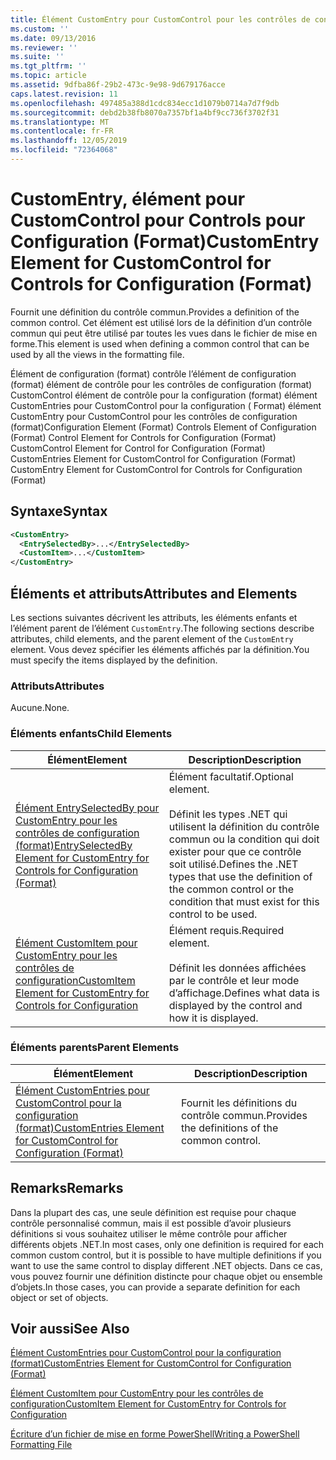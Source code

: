 ```yaml
---
title: Élément CustomEntry pour CustomControl pour les contrôles de configuration (format) | Microsoft Docs
ms.custom: ''
ms.date: 09/13/2016
ms.reviewer: ''
ms.suite: ''
ms.tgt_pltfrm: ''
ms.topic: article
ms.assetid: 9dfba86f-29b2-473c-9e98-9d679176acce
caps.latest.revision: 11
ms.openlocfilehash: 497485a388d1cdc834ecc1d1079b0714a7d7f9db
ms.sourcegitcommit: debd2b38fb8070a7357bf1a4bf9cc736f3702f31
ms.translationtype: MT
ms.contentlocale: fr-FR
ms.lasthandoff: 12/05/2019
ms.locfileid: "72364068"
---
```

# <a name="customentry-element-for-customcontrol-for-controls-for-configuration-format"></a><span data-ttu-id="53abc-102">CustomEntry, élément pour CustomControl pour Controls pour Configuration (Format)</span><span class="sxs-lookup"><span data-stu-id="53abc-102">CustomEntry Element for CustomControl for Controls for Configuration (Format)</span></span>

<span data-ttu-id="53abc-103">Fournit une définition du contrôle commun.</span><span class="sxs-lookup"><span data-stu-id="53abc-103">Provides a definition of the common control.</span></span> <span data-ttu-id="53abc-104">Cet élément est utilisé lors de la définition d’un contrôle commun qui peut être utilisé par toutes les vues dans le fichier de mise en forme.</span><span class="sxs-lookup"><span data-stu-id="53abc-104">This element is used when defining a common control that can be used by all the views in the formatting file.</span></span>

<span data-ttu-id="53abc-105">Élément de configuration (format) contrôle l’élément de configuration (format) élément de contrôle pour les contrôles de configuration (format) CustomControl élément de contrôle pour la configuration (format) élément CustomEntries pour CustomControl pour la configuration ( Format) élément CustomEntry pour CustomControl pour les contrôles de configuration (format)</span><span class="sxs-lookup"><span data-stu-id="53abc-105">Configuration Element (Format) Controls Element of Configuration (Format) Control Element for Controls for Configuration (Format) CustomControl Element for Control for Configuration (Format) CustomEntries Element for CustomControl for Configuration (Format) CustomEntry Element for CustomControl for Controls for Configuration (Format)</span></span>

## <a name="syntax"></a><span data-ttu-id="53abc-106">Syntaxe</span><span class="sxs-lookup"><span data-stu-id="53abc-106">Syntax</span></span>

```xml
<CustomEntry>
  <EntrySelectedBy>...</EntrySelectedBy>
  <CustomItem>...</CustomItem>
</CustomEntry>

```

## <a name="attributes-and-elements"></a><span data-ttu-id="53abc-107">Éléments et attributs</span><span class="sxs-lookup"><span data-stu-id="53abc-107">Attributes and Elements</span></span>

<span data-ttu-id="53abc-108">Les sections suivantes décrivent les attributs, les éléments enfants et l’élément parent de l’élément `CustomEntry`.</span><span class="sxs-lookup"><span data-stu-id="53abc-108">The following sections describe attributes, child elements, and the parent element of the `CustomEntry` element.</span></span> <span data-ttu-id="53abc-109">Vous devez spécifier les éléments affichés par la définition.</span><span class="sxs-lookup"><span data-stu-id="53abc-109">You must specify the items displayed by the definition.</span></span>

### <a name="attributes"></a><span data-ttu-id="53abc-110">Attributs</span><span class="sxs-lookup"><span data-stu-id="53abc-110">Attributes</span></span>

<span data-ttu-id="53abc-111">Aucune.</span><span class="sxs-lookup"><span data-stu-id="53abc-111">None.</span></span>

### <a name="child-elements"></a><span data-ttu-id="53abc-112">Éléments enfants</span><span class="sxs-lookup"><span data-stu-id="53abc-112">Child Elements</span></span>

|<span data-ttu-id="53abc-113">Élément</span><span class="sxs-lookup"><span data-stu-id="53abc-113">Element</span></span>|<span data-ttu-id="53abc-114">Description</span><span class="sxs-lookup"><span data-stu-id="53abc-114">Description</span></span>|
|-------------|-----------------|
|[<span data-ttu-id="53abc-115">Élément EntrySelectedBy pour CustomEntry pour les contrôles de configuration (format)</span><span class="sxs-lookup"><span data-stu-id="53abc-115">EntrySelectedBy Element for CustomEntry for Controls for Configuration (Format)</span></span>](./entryselectedby-element-for-customentry-for-controls-for-configuration-format.md)|<span data-ttu-id="53abc-116">Élément facultatif.</span><span class="sxs-lookup"><span data-stu-id="53abc-116">Optional element.</span></span><br /><br /> <span data-ttu-id="53abc-117">Définit les types .NET qui utilisent la définition du contrôle commun ou la condition qui doit exister pour que ce contrôle soit utilisé.</span><span class="sxs-lookup"><span data-stu-id="53abc-117">Defines the .NET types that use the definition of the common control or the condition that must exist for this control to be used.</span></span>|
|[<span data-ttu-id="53abc-118">Élément CustomItem pour CustomEntry pour les contrôles de configuration</span><span class="sxs-lookup"><span data-stu-id="53abc-118">CustomItem Element for CustomEntry for Controls for Configuration</span></span>](./customitem-element-for-customentry-for-controls-for-configuration-format.md)|<span data-ttu-id="53abc-119">Élément requis.</span><span class="sxs-lookup"><span data-stu-id="53abc-119">Required element.</span></span><br /><br /> <span data-ttu-id="53abc-120">Définit les données affichées par le contrôle et leur mode d’affichage.</span><span class="sxs-lookup"><span data-stu-id="53abc-120">Defines what data is displayed by the control and how it is displayed.</span></span>|

### <a name="parent-elements"></a><span data-ttu-id="53abc-121">Éléments parents</span><span class="sxs-lookup"><span data-stu-id="53abc-121">Parent Elements</span></span>

|<span data-ttu-id="53abc-122">Élément</span><span class="sxs-lookup"><span data-stu-id="53abc-122">Element</span></span>|<span data-ttu-id="53abc-123">Description</span><span class="sxs-lookup"><span data-stu-id="53abc-123">Description</span></span>|
|-------------|-----------------|
|[<span data-ttu-id="53abc-124">Élément CustomEntries pour CustomControl pour la configuration (format)</span><span class="sxs-lookup"><span data-stu-id="53abc-124">CustomEntries Element for CustomControl for Configuration (Format)</span></span>](./customentries-element-for-customcontrol-for-controls-for-configuration-format.md)|<span data-ttu-id="53abc-125">Fournit les définitions du contrôle commun.</span><span class="sxs-lookup"><span data-stu-id="53abc-125">Provides the definitions of the common control.</span></span>|

## <a name="remarks"></a><span data-ttu-id="53abc-126">Remarks</span><span class="sxs-lookup"><span data-stu-id="53abc-126">Remarks</span></span>

<span data-ttu-id="53abc-127">Dans la plupart des cas, une seule définition est requise pour chaque contrôle personnalisé commun, mais il est possible d’avoir plusieurs définitions si vous souhaitez utiliser le même contrôle pour afficher différents objets .NET.</span><span class="sxs-lookup"><span data-stu-id="53abc-127">In most cases, only one definition is required for each common custom control, but it is possible to have multiple definitions if you want to use the same control to display different .NET objects.</span></span> <span data-ttu-id="53abc-128">Dans ce cas, vous pouvez fournir une définition distincte pour chaque objet ou ensemble d’objets.</span><span class="sxs-lookup"><span data-stu-id="53abc-128">In those cases, you can provide a separate definition for each object or set of objects.</span></span>

## <a name="see-also"></a><span data-ttu-id="53abc-129">Voir aussi</span><span class="sxs-lookup"><span data-stu-id="53abc-129">See Also</span></span>

[<span data-ttu-id="53abc-130">Élément CustomEntries pour CustomControl pour la configuration (format)</span><span class="sxs-lookup"><span data-stu-id="53abc-130">CustomEntries Element for CustomControl for Configuration (Format)</span></span>](./customentries-element-for-customcontrol-for-controls-for-configuration-format.md)

[<span data-ttu-id="53abc-131">Élément CustomItem pour CustomEntry pour les contrôles de configuration</span><span class="sxs-lookup"><span data-stu-id="53abc-131">CustomItem Element for CustomEntry for Controls for Configuration</span></span>](./customitem-element-for-customentry-for-controls-for-configuration-format.md)

[<span data-ttu-id="53abc-132">Écriture d’un fichier de mise en forme PowerShell</span><span class="sxs-lookup"><span data-stu-id="53abc-132">Writing a PowerShell Formatting File</span></span>](./writing-a-powershell-formatting-file.md)
